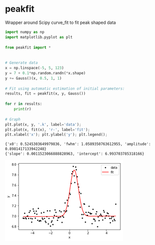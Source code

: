 # peakfit
Wrapper around Scipy curve_fit to fit peak shaped data



```python
import numpy as np
import matplotlib.pyplot as plt

from peakfit import *


# Generate data
x = np.linspace(-5, 5, 123)
y = 7 + 0.1*np.random.randn(*x.shape)
y += Gauss()(x, 0.5, 1, 1)

# Fit using automatic estimation of initial parameters:
results, fit = peakfit(x, y, Gauss())

for r in results:
    print(r)

# Graph
plt.plot(x, y, '.k', label='data');
plt.plot(x, fit(x), 'r-', label='fit');
plt.xlabel('x'); plt.ylabel('y'); plt.legend();
```


```
{'x0': 0.5245303649979836, 'fwhm': 1.0589350763612955, 'amplitude': 0.8981417133942248}
{'slope': 0.0011523066888828963, 'intercept': 6.993703785318166}
```

![example_fit](./example/example_fit.png)

